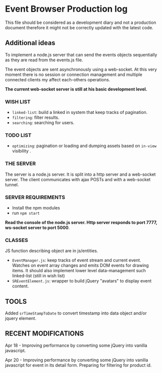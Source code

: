 # Event Browser Production log

This file should be considered as a development diary and not a production document therefore it might not be correctly updated with the latest code.

## Additional ideas

To implement a node.js server that can send the events objects sequentially as they are read from the events.js file.

The event objects are sent asynchronously using a web-socket. At this very moment there is no session or connection management and multiple connected clients my affect each-others operations.

**The current web-socket server is still at his basic development level.**



### WISH LIST

* `linked-list`: build a linked in system that keep tracks of pagination.
* `filtering`: filter results.
* `searching`: searching for users.


### TODO LIST

* `optimizing`: pagination or loading and dumping assets based on `in-view` visibility .

### THE SERVER

The server is a node.js server. It is split into a http server and a web-socket server. The client communicates with ajax POSTs and with a web-socket tunnel.

### SERVER REQUIREMENTS

* Install the npm modules
* run `npm start`

**Read the console of the node.js server. Http server responds to port 7777, ws-socket server to port 5000**.

### CLASSES 
JS function describing object are in js/entities.

* `EventManager.js`:  keep tracks of event stream and current event. Watches on event array changes and emits DOM events for drawing items. It should also implement lower level data-management such linked-list (still in wish list)
* `SREventElement.js`: wrapper to build jQuery "avatars" to display event content.

## TOOLS
Added `srTimeStampToDate` to convert timestamp into data object and/or jquery element.

## RECENT MODIFICATIONS
Apr 18 - Improving performance by converting some jQuery into vanilla javascript.

Apr 20 - Improving performance by converting some jQuery into vanilla javascript for event in its detail form. Preparing for filtering for product id.
